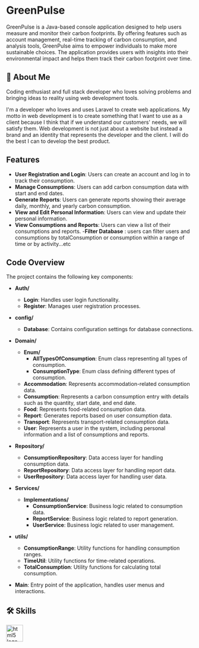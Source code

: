 
# GreenPulse

GreenPulse is a Java-based console application designed to help users measure and monitor their carbon footprints. By offering features such as account management, real-time tracking of carbon consumption, and analysis tools, GreenPulse aims to empower individuals to make more sustainable choices. The application provides users with insights into their environmental impact and helps them track their carbon footprint over time.


## 🚀 About Me
Coding enthusiast and full stack developer who loves solving problems and bringing ideas to reality using web development tools.

I'm a developer who loves and uses Laravel to create web applications. My motto in web development is to create something that I want to use as a client because I think that if we understand our customers' needs, we will satisfy them. Web development is not just about a website but instead a brand and an identity that represents the developer and the client. I will do the best I can to develop the best product.


## Features

- **User Registration and Login**: Users can create an account and log in to track their consumption.
- **Manage Consumptions**: Users can add carbon consumption data with start and end dates.
- **Generate Reports**: Users can generate reports showing their average daily, monthly, and yearly carbon consumption.
- **View and Edit Personal Information**: Users can view and update their personal information.
- **View Consumptions and Reports**: Users can view a list of their consumptions and reports.
-**Filter Database** : users can filter users and consumptions  by totalConsumption or consumption within a range of time or by activity...etc 

## Code Overview

The project contains the following key components:


- **Auth/**
  - **Login**: Handles user login functionality.
  - **Register**: Manages user registration processes.

- **config/**
  - **Database**: Contains configuration settings for database connections.

- **Domain/**
  - **Enum/**
    - **AllTypesOfConsumption**: Enum class representing all types of consumption.
    - **ConsumptionType**: Enum class defining different types of consumption.
  - **Accommodation**: Represents accommodation-related consumption data.
  - **Consumption**: Represents a carbon consumption entry with details such as the quantity, start date, and end date.
  - **Food**: Represents food-related consumption data.
  - **Report**: Generates reports based on user consumption data.
  - **Transport**: Represents transport-related consumption data.
  - **User**: Represents a user in the system, including personal information and a list of consumptions and reports.

- **Repository/**
  - **ConsumptionRepository**: Data access layer for handling consumption data.
  - **ReportRepository**: Data access layer for handling report data.
  - **UserRepository**: Data access layer for handling user data.

- **Services/**
  - **Implementations/**
    - **ConsumptionService**: Business logic related to consumption data.
    - **ReportService**: Business logic related to report generation.
    - **UserService**: Business logic related to user management.

- **utils/**
  - **ConsumptionRange**: Utility functions for handling consumption ranges.
  - **TimeUtil**: Utility functions for time-related operations.
  - **TotalConsumption**: Utility functions for calculating total consumption.

- **Main**: Entry point of the application, handles user menus and interactions.




## 🛠 Skills
<p>
    <img src="https://skillicons.dev/icons?i=git,idea,java" height="45" alt="html5 logo"  />

</p>
